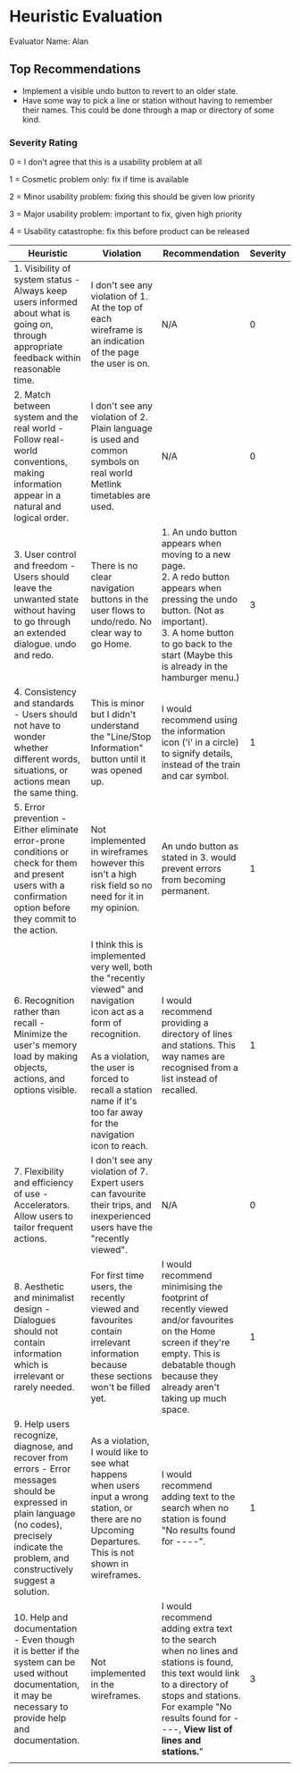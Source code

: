 # Heuristic Evaluation 
Evaluator Name: Alan

## Top Recommendations

- Implement a visible undo button to revert to an older state.
- Have some way to pick a line or station without having to remember their names. This could be done through a map or directory of some kind.

###  Severity Rating 

0 = I don't agree that this is a usability problem at all 

1 = Cosmetic problem only: fix if time is available 

2 = Minor usability problem: fixing this should be given low priority 

3 = Major usability problem: important to fix, given high priority 

4 = Usability catastrophe: fix this before product can be released 


| Heuristic                                                                                                                                                                                            | Violation                                                                                                                                                                                                                                      | Recommendation                                                                                                                                                                                                                  | Severity |
| ---------------------------------------------------------------------------------------------------------------------------------------------------------------------------------------------------- | ---------------------------------------------------------------------------------------------------------------------------------------------------------------------------------------------------------------------------------------------- | ------------------------------------------------------------------------------------------------------------------------------------------------------------------------------------------------------------------------------- | -------- |
| 1. Visibility of system status - Always keep users informed about what is going on, through appropriate feedback within reasonable time.                                                             | I don't see any violation of 1. At the top of each wireframe is an indication of the page the user is on.                                                                                                                                      | N/A                                                                                                                                                                                                                             | 0        |
| 2. Match between system and the real world - Follow real-world conventions, making information appear in a natural and logical order.                                                                | I don't see any violation of 2. Plain language is used and common symbols on real world Metlink timetables are used.                                                                                                                           | N/A                                                                                                                                                                                                                             | 0        |
| 3. User control and freedom - Users should leave the unwanted state without having to go through an extended dialogue. undo and redo.                                                                | There is no clear navigation buttons in the user flows to undo/redo. No clear way to go Home.                                                                                                                                                  | 1. An undo button appears when moving to a new page.<br>2. A redo button appears when pressing the undo button. (Not as important).<br>3. A home button to go back to the start (Maybe this is already in the hamburger menu.)  | 3        |
| 4. Consistency and standards - Users should not have to wonder whether different words, situations, or actions mean the same thing.                                                                  | This is minor but I didn't understand the  "Line/Stop Information" button until it was opened up.                                                                                                                                              | I would recommend using the information icon ('i' in a circle) to signify details, instead of the train and car symbol.                                                                                                         | 1        |
| 5. Error prevention - Either eliminate error-prone conditions or check for them and present users with a confirmation option before they commit to the action.                                       | Not implemented in wireframes however this isn't a high risk field so no need for it in my opinion.                                                                                                                                            | An undo button as stated in 3. would prevent errors from becoming permanent.                                                                                                                                                    | 1        |
| 6. Recognition rather than recall - Minimize the user's memory load by making objects, actions, and options visible.                                                                                 | I think this is implemented very well, both the "recently viewed" and navigation icon act as a form of recognition. <br><br>As a violation, the user is forced to recall a station name if it's too far away for the navigation icon to reach. | I would recommend providing a directory of lines and stations. This way names are recognised from a list instead of recalled.                                                                                                   | 1        |
| 7. Flexibility and efficiency of use - Accelerators. Allow users to tailor frequent actions.                                                                                                         | I don't see any violation of 7. Expert users can favourite their trips, and inexperienced users have the "recently viewed".                                                                                                                    | N/A                                                                                                                                                                                                                             | 0        |
| 8. Aesthetic and minimalist design - Dialogues should not contain information which is irrelevant or rarely needed.                                                                                  | For first time users, the recently viewed and favourites contain irrelevant information because these sections won't be filled yet.                                                                                                            | I would recommend minimising the footprint of recently viewed and/or favourites on the Home screen if they're empty. This is debatable though because they already aren't taking up much space.                                 | 1        |
| 9. Help users recognize, diagnose, and recover from errors - Error messages should be expressed in plain language (no codes), precisely indicate the problem, and constructively suggest a solution. | As a violation, I would like to see what happens when users input a wrong station, or there are no Upcoming Departures. This is not shown in wireframes.                                                                                       | I would recommend adding text to the search when no station is found "No results found for ----".                                                                                                                               | 1        |
| 10. Help and documentation - Even though it is better if the system can be used without documentation, it may be necessary to provide help and documentation.                                        | Not implemented in the wireframes.                                                                                                                                                                                                             | I would recommend adding extra text to the search when no lines and stations is found, this text would link to a directory of stops and stations. For example "No results found for ----, **View list of lines and stations.**" | 3        |
|                                                                                                                                                                                                      |                                                                                                                                                                                                                                                |                                                                                                                                                                                                                                 |          |